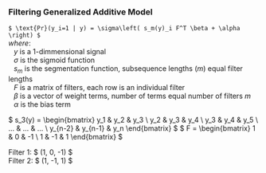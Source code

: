 ### Filtering Generalized Additive Model

`$ \text{Pr}(y_i=1 | y) = \sigma\left( s_m(y)_i F^T \beta + \alpha \right) $`  
_where_: <br>
&ensp; $y$ is a 1-dimmensional signal  
&ensp; $\sigma$ is the sigmoid function  
&ensp; $s_m$ is the segmentation function, subsequence lengths ($m$) equal filter lengths  
&ensp; $F$ is a matrix of filters, each row is an individual filter  
&ensp; $\beta$ is a vector of weight terms, number of terms equal number of filters $m$   
&ensp; $\alpha$ is the bias term  

$ s_3(y) = \begin{bmatrix} y_1 & y_2 & y_3 \\ y_2 & y_3 & y_4 \\ y_3 & y_4 & y_5 \\ ... & ... & ... \\ y_{n-2} & y_{n-1} & y_n \end{bmatrix} $ $ F = \begin{bmatrix} 1 & 0 & -1 \\ 1 & -1 & 1 \end{bmatrix} $  

Filter 1: $ (1, 0, -1) $  
Filter 2: $ (1, -1, 1) $  

